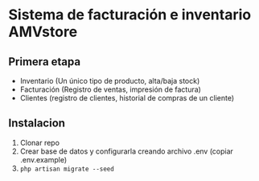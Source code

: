 # Sistema de facturación e inventario AMVstore

## Primera etapa

- Inventario (Un único tipo de producto, alta/baja stock)
- Facturación (Registro de ventas, impresión de factura)
- Clientes (registro de clientes, historial de compras de un cliente)

## Instalacion
1. Clonar repo
2. Crear base de datos y configurarla creando archivo .env (copiar .env.example)
3. `php artisan migrate --seed`
